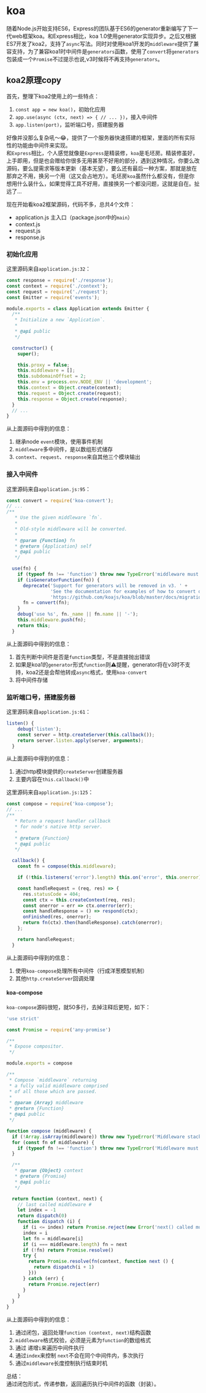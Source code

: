 # koa

随着Node.js开始支持ES6，Express的团队基于ES6的generator重新编写了下一代web框架koa。和Express相比，koa 1.0使用generator实现异步。之后又根据ES7开发了koa2，支持了`async`写法。同时对使用koa1开发的`middleware`提供了兼容支持，为了兼容koa1时中间件是`generators`函数，使用了`convert`将`generators`包装成一个`Promise`不过提示也说,v3时候将不再支持`generators`。

## koa2原理copy

首先，整理下koa2使用上的一些特点：  

1. `const app = new koa()`，初始化应用
2. `app.use(async (ctx, next) => { // ... })`，接入中间件
3. `app.listen(port)`，监听端口号，搭建服务器

好像并没那么复杂吼～😂，提供了一个服务器快速搭建的框架，里面的所有实际性的功能由中间件来实现。  
和`Express`相比，个人感觉就像是`Express`是精装修，`koa`是毛坯房。精装修虽好，上手即用，但是也会赠给你很多无用甚至不好用的部分，遇到这种情况，你要么改源码，要么提需求等版本更新（基本无望），要么还有最后一种方案，那就是放在那弃之不用，换另一个用（这又会占地方）。毛坯房`koa`虽然什么都没有，但是你想用什么装什么，如果觉得工具不好用，直接换另一个都没问题，这就是自在。扯远了...

现在开始看koa2框架源码，代码不多，总共4个文件：  
- application.js 主入口（package.json中的`main`）
- context.js
- request.js
- response.js

### 初始化应用

这里源码来自`application.js:32`：  

```js
const response = require('./response');
const context = require('./context');
const request = require('./request');
const Emitter = require('events');

module.exports = class Application extends Emitter {
  /**
   * Initialize a new `Application`.
   *
   * @api public
   */

  constructor() {
    super();

    this.proxy = false;
    this.middleware = [];
    this.subdomainOffset = 2;
    this.env = process.env.NODE_ENV || 'development';
    this.context = Object.create(context);
    this.request = Object.create(request);
    this.response = Object.create(response);
  }
  // ...
}
```

从上面源码中得到的信息：  
1. 继承node `event`模块，使用事件机制
2. `middleware`多中间件，是以数组形式储存
3. `context`、`request`、`response`来自其他三个模块输出

### 接入中间件

这里源码来自`application.js:95`：  

```js
const convert = require('koa-convert');
// ...
/**
   * Use the given middleware `fn`.
   *
   * Old-style middleware will be converted.
   *
   * @param {Function} fn
   * @return {Application} self
   * @api public
   */

  use(fn) {
    if (typeof fn !== 'function') throw new TypeError('middleware must be a function!');
    if (isGeneratorFunction(fn)) {
      deprecate('Support for generators will be removed in v3. ' +
                'See the documentation for examples of how to convert old middleware ' +
                'https://github.com/koajs/koa/blob/master/docs/migration.md');
      fn = convert(fn);
    }
    debug('use %s', fn._name || fn.name || '-');
    this.middleware.push(fn);
    return this;
  }
```

从上面源码中得到的信息：
1. 首先判断中间件是否是`function`类型，不是直接抛出错误
2. 如果是koa1的`generator`形式`function`则⚠️提醒，generator将在v3时不支持，koa2还是会帮他转成`async`格式，使用`koa-convert`
3. 将中间件存储

### 监听端口号，搭建服务器

这里源码来自`application.js:61`：  

```js
listen() {
    debug('listen');
    const server = http.createServer(this.callback());
    return server.listen.apply(server, arguments);
  }
```

从上面源码中得到的信息：  
1. 通过http模块提供的`createServer`创建服务器
2. 主要内容在`this.callback()`中

这里源码来自`application.js:125`：  

```js
const compose = require('koa-compose');
// ...
/**
   * Return a request handler callback
   * for node's native http server.
   *
   * @return {Function}
   * @api public
   */

  callback() {
    const fn = compose(this.middleware);

    if (!this.listeners('error').length) this.on('error', this.onerror);

    const handleRequest = (req, res) => {
      res.statusCode = 404;
      const ctx = this.createContext(req, res);
      const onerror = err => ctx.onerror(err);
      const handleResponse = () => respond(ctx);
      onFinished(res, onerror);
      return fn(ctx).then(handleResponse).catch(onerror);
    };

    return handleRequest;
  }
```

从上面源码中得到的信息：  

1. 使用`koa-compose`处理所有中间件（行成洋葱模型机制）
2. 其他`http.createServer`回调处理

#### koa-compose

`koa-compose`源码很短，就50多行，去掉注释后更短，如下：  

```js
'use strict'

const Promise = require('any-promise')

/**
 * Expose compositor.
 */

module.exports = compose

/**
 * Compose `middleware` returning
 * a fully valid middleware comprised
 * of all those which are passed.
 *
 * @param {Array} middleware
 * @return {Function}
 * @api public
 */

function compose (middleware) {
  if (!Array.isArray(middleware)) throw new TypeError('Middleware stack must be an array!')
  for (const fn of middleware) {
    if (typeof fn !== 'function') throw new TypeError('Middleware must be composed of functions!')
  }

  /**
   * @param {Object} context
   * @return {Promise}
   * @api public
   */

  return function (context, next) {
    // last called middleware #
    let index = -1
    return dispatch(0)
    function dispatch (i) {
      if (i <= index) return Promise.reject(new Error('next() called multiple times'))
      index = i
      let fn = middleware[i]
      if (i === middleware.length) fn = next
      if (!fn) return Promise.resolve()
      try {
        return Promise.resolve(fn(context, function next () {
          return dispatch(i + 1)
        }))
      } catch (err) {
        return Promise.reject(err)
      }
    }
  }
}
```

从上面源码中得到的信息：  

1. 通过闭包，返回处理`function (context, next)`结构函数
2. `middleware`格式校验，必须是元素为`function`的数组格式
3. 通过 递增`i`来遍历中间件执行
4. 通过`index`来控制 `next`不会在同个中间件内，多次执行
5. 通过`middleware`长度控制执行结束时机

总结：  
通过闭包形式，传递参数，返回遍历执行中间件的函数（封装）。